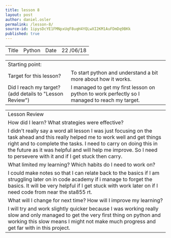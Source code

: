 ```yaml
---
title: lesson 8
layout: post
author: daniel.osler
permalink: /lesson-8/
source-id: 1ipysDcYE1FMNpxUqF8uqH4YQLwXI2KM1AuFDmDq9BKk
published: true
---
```

<table>
  <tr>
    <td>Title</td>
    <td>Python</td>
    <td>Date</td>
    <td>22 /06/18</td>
  </tr>
</table>


<table>
  <tr>
    <td>Starting point:</td>
    <td></td>
  </tr>
  <tr>
    <td>Target for this lesson?</td>
    <td>To start python and understand a bit more about how it works.</td>
  </tr>
  <tr>
    <td>Did I reach my target? 
(add details to "Lesson Review")</td>
    <td>I managed to get my first lesson on python to work perfectly so I managed to reach my target.</td>
  </tr>
</table>


<table>
  <tr>
    <td>Lesson Review</td>
  </tr>
  <tr>
    <td>How did I learn? What strategies were effective? </td>
  </tr>
  <tr>
    <td>I didn't really say a word all lesson I was just focusing on the task ahead and this really helped me to work well and get things right and to complete the tasks. I need to carry on doing this in the future as it was helpful and will help me improve. So I need to persevere with it and if I get stuck then carry.</td>
  </tr>
  <tr>
    <td>What limited my learning? Which habits do I need to work on? </td>
  </tr>
  <tr>
    <td>I could make notes so that I can relate back to the basics if I am struggling later on in code academy if i manage to forget the basics. It will be very helpful if I get stuck with work later  on if I need code from near the sta855rt.</td>
  </tr>
  <tr>
    <td>What will I change for next time? How will I improve my learning?</td>
  </tr>
  <tr>
    <td>I will try and work slightly quicker because I was working really slow and only managed to get the very first thing on python and working this slow means I might not make much progress and get far with in this project.</td>
  </tr>
</table>


